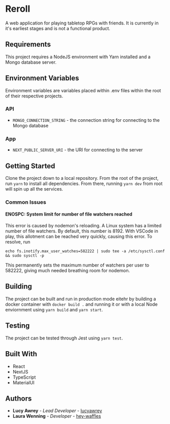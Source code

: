 # Reroll
A web application for playing tabletop RPGs with friends. It is currently in it's earliest stages and is not a functional product.

## Requirements

This project requires a NodeJS environment with Yarn installed and a Mongo database server. 

## Environment Variables
Environment variables are variables placed within .env files within the root of their respective projects. 

### API
 * `MONGO_CONNECTION_STRING` - the connection string for connecting to the Mongo database

### App
 * `NEXT_PUBLIC_SERVER_URI` - the URI for connecting to the server

## Getting Started
Clone the project down to a local repository. From the root of the project, run `yarn` to install all dependencies. From there, running `yarn dev` from root will spin up all the services. 

### Common Issues
#### ENOSPC: System limit for number of file watchers reached
This error is caused by nodemon's reloading. A Linux system has a limited number of file watchers. By default, this number is 8192. With VSCode in play, this allotment can be reached very quickly, causing this error. To resolve, run 

`echo fs.inotify.max_user_watches=582222 | sudo tee -a /etc/sysctl.conf && sudo sysctl -p`

This permanently sets the maximum number of watchers per user to 582222, giving much needed breathing room for nodemon. 

## Building
The project can be built and run in production mode eitehr by building a docker container with `docker build .` and running it or with a local Node enviornment using `yarn build` and `yarn start`.

## Testing
The project can be tested through Jest using `yarn test`.

## Built With
* React
* NextJS
* TypeScript
* MaterialUI

## Authors
* **Lucy Awrey** - *Lead Developer* - [lucyawrey](https://github.com/lucyawrey)
* **Laura Wenning** - *Developer* - [hey-waffles](https://github.com/hey-waffles)
